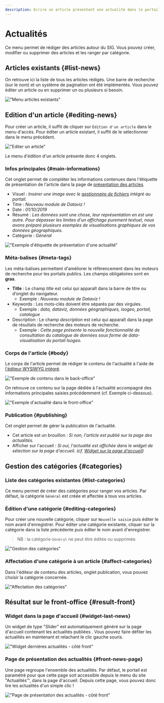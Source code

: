 ```yaml
---
description: Ecrire un article présentant une actualité dans le portail Isogeo
---
```

# Actualités

Ce menu permet de rédiger des articles autour du SIG. Vous pouvez créer, modifier ou supprimer des articles et les ranger par catégorie.

## Articles existants {#list-news}

On retrouve ici la liste de tous les articles rédigés. Une barre de recherche (sur le nom) et un système de pagination ont été implémentés. Vous pouvez éditer un article ou en supprimer un ou plusieurs si besoin.

!["Menu articles existants"](/assets/back_list_article.png)

## Edition d'un article {#editing-news}

Pour créer un article, il suffit de cliquer sur `Édition d'un article` dans le menu d'accès. Pour éditer un article existant, il suffit de le sélectionner dans le menu précédent.

!["Editer un article"](/assets/back_edit_article.png)

Le menu d'édition d'un article présente donc 4 onglets.

### Infos principales {#main-informations}

Cet onglet permet de compléter les informations contenues dans l'étiquette de présentation de l'article dans la page de [présentation des articles](#front-news-page).

* Visuel : *Insérer une image avec le [gestionnaire de fichiers](/medias/filesmanager.md) intégré au portail.*
* Titre : *Nouveau module de Dataviz !*
* Date : *01/10/2019*
* Résumé : *Les données sont une chose, leur représentation en est une autre. Pour dépasser les limites d'un affichage purement textuel, nous avons préparé plusieurs exemples de visualisations graphiques de vos données géographiques.*
* Catégorie : *Général*

!["Exemple d'étiquette de présentation d'une actualité"](/assets/front_news_tag.png)

### Méta-balises {#meta-tags}

Les méta-balises permettent d'améliorer le référencement dans les moteurs de recherche pour les portails publics. Les champs obligatoires sont en **gras**.

* **Title** : Le champ *title* est celui qui apparaît dans la barre de titre ou d’onglet du navigateur.
  * Exemple : *Nouveau module de Dataviz !*
* Keywords : Les mots-clés doivent étre séparés par des virgules.
  * Exemple : *data, dataviz, données géographiques, isogeo, portail, catalogue*
* Description : Le champ *description* est celui qui apparaît dans la page de résultats de recherche des moteurs de recherche.
  * Exemple : *Cette page présente la nouvelle fonctionnalité de consultation du catalogue de données sous forme de data-visualisation du portail Isogeo.*

### Corps de l'article {#body}

Le corps de l'article permet de rédiger le contenu de l'actualité à l'aide de [l'éditeur WYSIWYG intégré](/appendices/editorwysiwyg.md).

!["Exemple de contenu dans le back-office"](/assets/back_news_dataviz.png)

On retrouve ce contenu sur la page dédiée à l'actualité accompagné des informations principales saisies précédemment (cf. Exemple ci-dessous).

!["Exemple d'actualité dans le front-office"](/assets/front_news_dataviz.png)

### Publication {#publishing}

Cet onglet permet de gérer la publication de l'actualité.

* Cet article est un brouillon : *Si non, l'article est publié sur la page des actualités.*
* Afficher sur l'accueil : *Si oui, l'actualité est affichée dans le widget de sélection sur la page d'accueil. (cf. [Widget sur la page d'accueil](#widget-last-news))*

## Gestion des catégories {#categories}

### Liste des catégories existantes {#list-categories}

Ce menu permet de créer des catégories pour ranger vos articles. Par défaut, la catégorie `Général` est créée et affectée à tous vos articles.

### Édition d'une catégorie {#editing-categories}

Pour créer une nouvelle catégorie, cliquer sur `Nouvelle saisie` puis éditer le nom avant d'enregistrer.
Pour éditer une catégorie existante, cliquer sur la catégorie dans la liste précédente puis éditer le nom avant d'enregistrer.

> NB : la catégorie `Général` ne peut être éditée ou supprimée.

!["Gestion des catégories"](/assets/back_edit_category.png)

### Affectation d'une catégorie à un article {#affect-categories}

Dans l'éditeur de contenu des articles, onglet publication, vous pouvez choisir la catégorie concernée.

!["Affectation des catégories"](/assets/back_article_affect_category.png)

## Résultat sur le front-office {#result-front}

### Widget dans la page d'accueil {#widget-last-news}

Un widget de type "Slider" est automatiquement généré sur la page d'accueil contenant les actualités publiées . Vous pouvez faire défiler les actualités en maintenant et relachant le clic gauche souris.  

!["Widget dernières actualités - côté front"](/assets/front_widget_article.png)

### Page de présentation des actualités {#front-news-page}

Une page regroupe l'ensemble des actualités. Par défaut, le portail est paramétré pour que cette page soit accessible depuis le menu du site "Actualités'", dans la page d'accueil. Depuis cette page, vous pouvez donc lire les actualités d'un simple clic !

!["Page de présentation des actualités - côté front"](/assets/front_article.png)